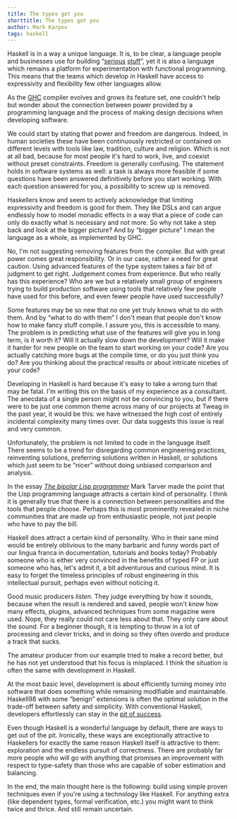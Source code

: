 ```yaml
---
title: The types got you
shorttitle: The types got you
author: Mark Karpov
tags: haskell
---
```


Haskell is in a way a unique language. It is, to be clear, a language people
and businesses use for building “[serious][facebook-sigma] [stuff][dons-scb]”,
yet it is also a language which remains a platform for experimentation with
functional programming. This means that the teams which develop in Haskell
have access to expressivity and flexibility few other languages allow.

As the [GHC][ghc] compiler evolves and grows its feature set, one couldn't
help but wonder about the connection between power provided by a programming
language and the process of making design decisions when developing software.

We could start by stating that power and freedom are dangerous. Indeed, in
human societies these have been continuously restricted or contained on
different levels with tools like law, tradition, culture and religion. Which
is not at all bad, because for most people it's hard to work, live, and
coexist without preset constraints. Freedom is generally confusing. The
statement holds in software systems as well: a task is always more feasible if
some questions have been answered definitively before you start working. With
each question answered for you, a possibility to screw up is removed.

Haskellers know and seem to actively acknowledge that limiting expressivity
and freedom is good for them. They like DSLs and can argue endlessly how to
model monadic effects in a way that a piece of code can only do exactly what
is necessary and not more. So why not take a step back and look at the bigger
picture? And by “bigger picture” I mean the language as a whole, as
implemented by GHC.

No, I'm not suggesting removing features from the compiler. But with great
power comes great responsibility. Or in our case, rather a need for great
caution. Using advanced features of the type system takes a fair bit of
judgment to get right. Judgement comes from experience. But who really has
this experience? Who are we but a relatively small group of engineers trying
to build production software using tools that relatively
few people have used for this
before, and even fewer people have used successfully?

Some features may be so new that no one yet truly knows what to do with
them. And by “what to do with them” I don't mean that people don't know how
to make fancy stuff compile. I assure you, this is accessible to many. The
problem is in predicting what use of the features will give you in long
term, is it worth it? Will it actually slow down the development? Will it
make it harder for new people on the team to start working on your code? Are
you actually catching more bugs at the compile time, or do you just think you
do? Are you thinking about the practical results or about intricate niceties
of your code?

Developing in Haskell is hard because it's easy to take a wrong turn that may
be fatal. I'm writing this on the basis of my experience as a consultant. The
anecdata of a single person might not be convincing to you, but if there were
to be just one common theme across many of our projects at Tweag in the past
year, it would be this: we have witnessed the high cost of entirely incidental
complexity many times over. Our data suggests this issue is real and very
common.

Unfortunately, the problem is not limited to code in the language itself.
There seems to be a trend for disregarding common engineering practices,
reinventing solutions, preferring solutions written in Haskell, or
solutions which just seem to be “nicer” without doing unbiased comparison
and analysis.

In the essay [_The bipolar Lisp programmer_][bipolar] Mark Tarver made the
point that the Lisp programming language attracts a certain kind of
personality. I think it is generally true that there is a connection between
personalities and the tools that people choose. Perhaps this is most
prominently revealed in niche communities that are made up from enthusiastic
people, not just people who have to pay the bill.

Haskell does attract a certain kind of personality. Who in their sane mind
would be entirely oblivious to the many barbaric and funny words part of our
lingua franca in documentation, tutorials and books today? Probably someone
who is either very convinced in the benefits of typed FP or just someone who
has, let's admit it, a bit adventurous and curious mind. It is easy to forget
the timeless principles of robust engineering in this intellectual pursuit,
perhaps even without noticing it.

Good music producers *listen*. They judge everything by how it sounds, because
when the result is rendered and saved, people won't know how many effects,
plugins, advanced techniques from some magazine were used. Nope, they really
could not care less about that. They only care about the sound. For a beginner
though, it is tempting to throw in a lot of processing and clever tricks, and
in doing so they often overdo and produce a track that sucks.

The amateur producer from our example tried to make a record better, but he
has not yet understood that his focus is misplaced. I think the situation is
often the same with development in Haskell.

At the most basic level, development is about efficiently turning money into
software that does something while remaining modifiable and maintainable.
Haskell98 with some “benign” extensions is often the optimal solution in the
trade-off between safety and simplicity. With conventional Haskell,
developers effortlessly can stay in the [pit of success][pit].

Even though Haskell is a wonderful language by default, there are ways to
get out of the pit. Ironically, these ways are exceptionally attractive to
Haskellers for exactly the same reason Haskell itself is attractive to them:
exploration and the endless pursuit of correctness. There are probably far
more people who will go with anything that promises an improvement with
respect to type-safety than those who are capable of sober estimation and
balancing.

In the end, the main thought here is the following: build using simple
proven techniques even if you're using a technology like Haskell. For
anything extra (like dependent types, formal verification, etc.) you might
want to think twice and thrice. And still remain uncertain.

[ghc]: https://www.haskell.org/ghc/
[tweag]: https://tweag.io
[bipolar]: http://www.marktarver.com/bipolar.html
[pit]: https://www.youtube.com/watch?v=US8QG9I1XW0
[facebook-sigma]: https://code.fb.com/security/fighting-spam-with-haskell/
[dons-scb]: https://skillsmatter.com/skillscasts/9098-haskell-in-the-large-the-day-to-day-practice-of-using-haskell-to-write-large-systems
